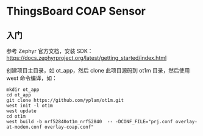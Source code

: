 ThingsBoard COAP Sensor
========================================



## 入门

参考 Zephyr 官方文档，安装 SDK：https://docs.zephyrproject.org/latest/getting_started/index.html

创建项目主目录，如 ot_app，然后 clone 此项目源码到 ot1m 目录，然后使用 west 命令编译，如：

```
mkdir ot_app
cd ot_app
git clone https://github.com/yplam/ot1m.git
west init -l ot1m
west update
cd ot1m
west build -b nrf52840ot1m_nrf52840  -- -DCONF_FILE="prj.conf overlay-at-modem.conf overlay-coap.conf"

```
